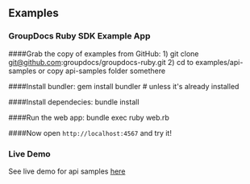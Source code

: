 ## Examples

### GroupDocs Ruby SDK Example App

####Grab the copy of examples from  GitHub:
    1) git clone git@github.com:groupdocs/groupdocs-ruby.git
    2) cd to examples/api-samples or copy api-samples folder somethere
    
####Install bundler: 
    gem install bundler # unless it's already installed
    
####Install dependecies:
    bundle install
    
####Run the web app:
    bundle exec ruby web.rb

####Now open `http://localhost:4567` and try it!



### Live Demo
See live demo for api samples [here](http://groupdocs-ruby-samples.herokuapp.com)
